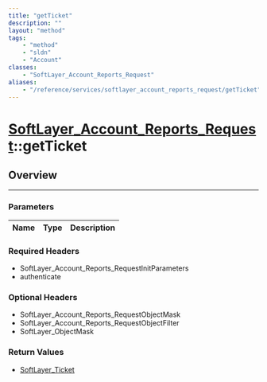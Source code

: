 ```yaml
---
title: "getTicket"
description: ""
layout: "method"
tags:
    - "method"
    - "sldn"
    - "Account"
classes:
    - "SoftLayer_Account_Reports_Request"
aliases:
    - "/reference/services/softlayer_account_reports_request/getTicket"
---
```

# [SoftLayer_Account_Reports_Request](/reference/services/SoftLayer_Account_Reports_Request)::getTicket





## Overview 


-----

### Parameters 
|Name | Type | Description |
| --- | --- | --- |


### Required Headers
* SoftLayer_Account_Reports_RequestInitParameters
* authenticate


### Optional Headers
* SoftLayer_Account_Reports_RequestObjectMask
* SoftLayer_Account_Reports_RequestObjectFilter
* SoftLayer_ObjectMask

### Return Values
* <a href='/reference/datatypes/SoftLayer_Ticket'>SoftLayer_Ticket </a>




